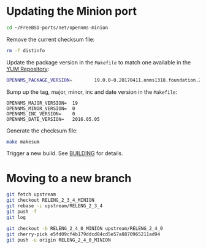 # Updating the Minion port

```sh
cd ~/FreeBSD-ports/net/opennms-minion
```

Remove the current checksum file:

```sh
rm -f distinfo
```

Update the package version in the `Makefile` to match one available in the  [YUM Repository](http://yum.opennms.org/branches/foundation-2017/common/opennms/):

```sh
OPENNMS_PACKAGE_VERSION=        19.0.0-0.20170411.onms1318.foundation.2017.84
```

Bump up the tag, major, minor, inc and date version in the `Makefile`:

```
OPENNMS_MAJOR_VERSION=  19
OPENNMS_MINOR_VERSION=  0
OPENNMS_INC_VERSION=    0
OPENNMS_DATE_VERSION=   2016.05.05
```

Generate the checksum file:

```sh
make makesum
```

Trigger a new build. See [BUILDING](BUILDING.md) for details.

# Moving to a new branch


```sh
git fetch upstream
git checkout RELENG_2_3_4_MINION
git rebase -i upstream/RELENG_2_3_4
git push -f
git log
```

```sh
git checkout -b RELENG_2_4_0_MINION upstream/RELENG_2_4_0
git cherry-pick e5fd09cf4b179ddcd84cd5e57a8870965211ad94
git push -u origin RELENG_2_4_0_MINION
```
